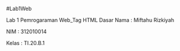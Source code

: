 #Lab1Web

Lab 1 Pemrogaraman Web_Tag HTML Dasar
Nama  : Miftahu Rizkiyah


NIM   : 312010014


Kelas : TI.20.B.1

